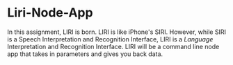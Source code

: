 # Liri-Node-App
In this assignment, LIRI is born. LIRI is like iPhone's SIRI. 
However, while SIRI is a Speech Interpretation and Recognition Interface, LIRI is a _Language_ Interpretation and Recognition Interface. 
LIRI will be a command line node app that takes in parameters and gives you back data.
